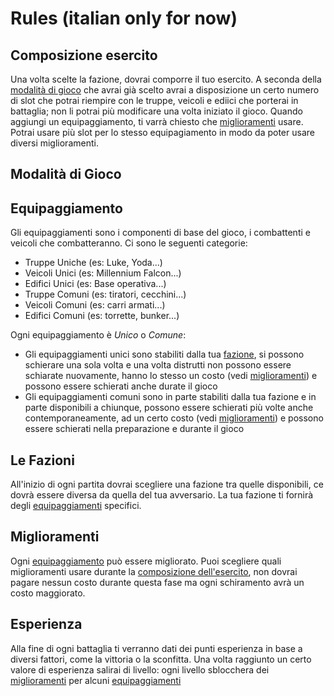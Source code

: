 # Rules (italian only for now)

## Composizione esercito

Una volta scelte la fazione, dovrai comporre il tuo esercito. A seconda della [modalità di gioco](#modalità-di-gioco) che avrai già scelto avrai a disposizione un certo numero di slot che potrai riempire con le truppe, veicoli e ediici che porterai in battaglia; non li potrai più modificare una volta iniziato il gioco. Quando aggiungi un equipaggiamento, ti varrà chiesto che [miglioramenti](#miglioramenti) usare. Potrai usare più slot per lo stesso equipagiamento in modo da poter usare diversi miglioramenti. 

## Modalità di Gioco

## Equipaggiamento

Gli equipaggiamenti sono i componenti di base del gioco, i combattenti e veicoli che combatteranno. Ci sono le seguenti categorie:

- Truppe Uniche (es: Luke, Yoda...)
- Veicoli Unici (es: Millennium Falcon...)
- Edifici Unici (es: Base operativa...)
- Truppe Comuni (es: tiratori, cecchini...)
- Veicoli Comuni (es: carri armati...)
- Edifici Comuni (es: torrette, bunker...)

Ogni equipaggiamento è _Unico_ o _Comune_: 
- Gli equipaggiamenti unici sono stabiliti dalla tua [fazione](#Le-Fazioni), si possono schierare una sola volta e una volta distrutti non possono essere schiarate nuovamente, hanno lo stesso un costo (vedi [miglioramenti](#miglioramenti)) e possono essere schierati anche durate il gioco
- Gli equipaggiamenti comuni sono in parte stabiliti dalla tua fazione e in parte disponibili a chiunque, possono essere schierati più volte anche contemporaneamente, ad un certo costo (vedi [miglioramenti](#miglioramenti)) e possono essere schierati nella preparazione e durante il gioco


## Le Fazioni

All'inizio di ogni partita dovrai scegliere una fazione tra quelle disponibili, ce dovrà essere diversa da quella del tua avversario. La tua fazione ti fornirà degli [equipaggiamenti](#equipaggiamento) specifici.

## Miglioramenti

Ogni [equipaggiamento](#equipaggiamento) può essere migliorato. Puoi scegliere quali miglioramenti  usare durante la [composizione dell'esercito](#composizione-esercito), non dovrai pagare nessun costo durante questa fase ma ogni schiramento avrà un costo maggiorato.

## Esperienza

Alla fine di ogni battaglia ti verranno dati dei punti esperienza in base a diversi fattori, come la vittoria o la sconfitta. Una volta raggiunto un certo valore di esperienza salirai di livello: ogni livello sblocchera dei [miglioramenti](#miglioramenti) per alcuni [equipaggiamenti](#equipaggiamento)